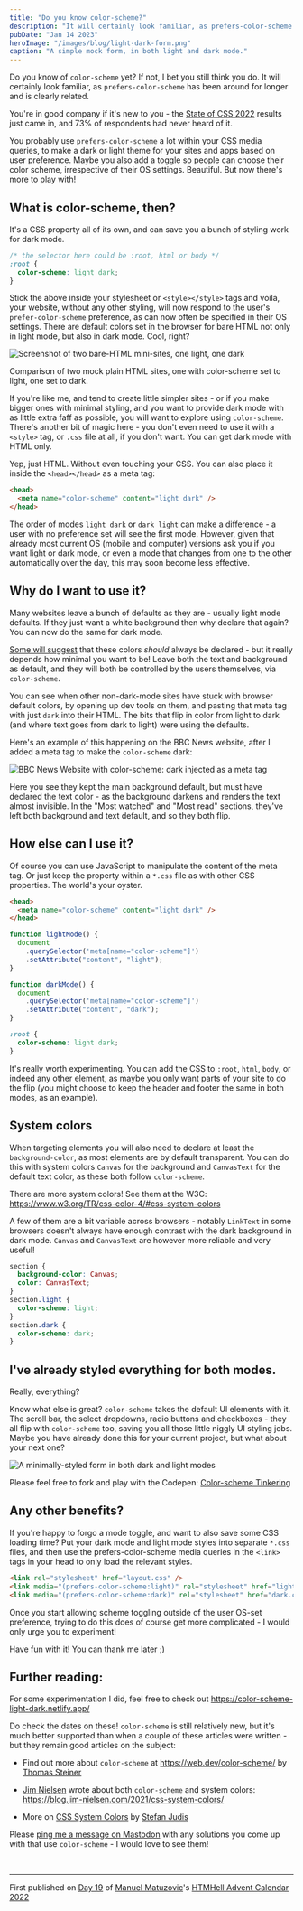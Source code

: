 ```yaml
---
title: "Do you know color-scheme?"
description: "It will certainly look familiar, as prefers-color-scheme has been around for longer and is clearly related."
pubDate: "Jan 14 2023"
heroImage: "/images/blog/light-dark-form.png"
caption: "A simple mock form, in both light and dark mode."
---
```


Do you know of `color-scheme` yet? If not, I bet you still think you do. It will certainly look familiar, as `prefers-color-scheme` has been around for longer and is clearly related.

You're in good company if it's new to you - the [State of CSS 2022](https://2022.stateofcss.com/en-US/features/accessibility/#color_scheme) results just came in, and 73% of respondents had never heard of it.

You probably use `prefers-color-scheme` a lot within your CSS media queries, to make a dark or light theme for your sites and apps based on user preference. Maybe you also add a toggle so people can choose their color scheme, irrespective of their OS settings. Beautiful. But now there's more to play with!

## What is color-scheme, then?

It's a CSS property all of its own, and can save you a bunch of styling work for dark mode.

```css
/* the selector here could be :root, html or body */
:root {
  color-scheme: light dark;
}
```

Stick the above inside your stylesheet or `<style></style>` tags and voila, your website, without any other styling, will now respond to the user's `prefer-color-scheme` preference, as can now often be specified in their OS settings. There are default colors set in the browser for bare HTML not only in light mode, but also in dark mode. Cool, right?

![Screenshot of two bare-HTML mini-sites, one light, one dark](/images/blog/light-dark-html.png)
<p class="caption">Comparison of two mock plain HTML sites, one with color-scheme set to light, one set to dark.</p>

If you're like me, and tend to create little simpler sites - or if you make bigger ones with minimal styling, and you want to provide dark mode with as little extra faff as possible, you will want to explore using `color-scheme`. There's another bit of magic here - you don't even need to use it with a `<style>` tag, or `.css` file at all, if you don't want. You can get dark mode with HTML only.

Yep, just HTML. Without even touching your CSS. You can also place it inside the `<head></head>` as a meta tag:

```html
<head>
  <meta name="color-scheme" content="light dark" />
</head>
```

The order of modes `light dark` or `dark light` can make a difference - a user with no preference set will see the first mode. However, given that already most current OS (mobile and computer) versions ask you if you want light or dark mode, or even a mode that changes from one to the other automatically over the day, this may soon become less effective.

## Why do I want to use it?

Many websites leave a bunch of defaults as they are - usually light mode defaults. If they just want a white background then why declare that again? You can now do the same for dark mode.

[Some will suggest](https://dev.to/bcalou/why-you-should-always-set-a-background-color-2gb1) that these colors *should* always be declared - but it really depends how minimal you want to be! Leave both the text and background as default, and they will both be controlled by the users themselves, via `color-scheme`.

You can see when other non-dark-mode sites have stuck with browser default colors, by opening up dev tools on them, and pasting that meta tag with just `dark` into their HTML. The bits that flip in color from light to dark (and where text goes from dark to light) were using the defaults.

Here's an example of this happening on the BBC News website, after I added a meta tag to make the `color-scheme` dark:

![BBC News Website with color-scheme: dark injected as a meta tag](/images/blog/dark-mode-bbc.png)

Here you see they kept the main background default, but must have declared the text color - as the background darkens and renders the text almost invisible. In the "Most watched" and "Most read" sections, they've left both background and text default, and so they both flip.

## How else can I use it?

Of course you can use JavaScript to manipulate the content of the meta tag. Or just keep the property within a `*.css` file as with other CSS properties. The world's your oyster.

```html
<head>
  <meta name="color-scheme" content="light dark" />
</head>
```

```js
function lightMode() {
  document
    .querySelector('meta[name="color-scheme"]')
    .setAttribute("content", "light");
}

function darkMode() {
  document
    .querySelector('meta[name="color-scheme"]')
    .setAttribute("content", "dark");
}
```

```css
:root {
  color-scheme: light dark;
}
```

It's really worth experimenting. You can add the CSS to `:root`, `html`, `body`, or indeed any other element, as maybe you only want parts of your site to do the flip (you might choose to keep the header and footer the same in both modes, as an example).

## System colors

When targeting elements you will also need to declare at least the `background-color`, as most elements are by default transparent. You can do this with system colors `Canvas` for the background and `CanvasText` for the default text color, as these both follow `color-scheme`.

There are more system colors! See them at the W3C: https://www.w3.org/TR/css-color-4/#css-system-colors

A few of them are a bit variable across browsers - notably `LinkText` in some browsers doesn't always have enough contrast with the dark background in dark mode. `Canvas` and `CanvasText` are however more reliable and very useful!

```css
section {
  background-color: Canvas;
  color: CanvasText;
}
section.light {
  color-scheme: light;
}
section.dark {
  color-scheme: dark;
}
```

## I've already styled everything for both modes.

Really, everything?

Know what else is great? `color-scheme` takes the default UI elements with it. The scroll bar, the select dropdowns, radio buttons and checkboxes - they all flip with `color-scheme` too, saving you all those little niggly UI styling jobs. Maybe you have already done this for your current project, but what about your next one?

![A minimally-styled form in both dark and light modes](/images/blog/light-dark-form.png)

Please feel free to fork and play with the Codepen: [Color-scheme Tinkering](https://codepen.io/sarajw/pen/xxzyOMZ)

## Any other benefits?

If you're happy to forgo a mode toggle, and want to also save some CSS loading time? Put your dark mode and light mode styles into separate `*.css` files, and then use the prefers-color-scheme media queries in the `<link>` tags in your head to only load the relevant styles.

```html
<link rel="stylesheet" href="layout.css" />
<link media="(prefers-color-scheme:light)" rel="stylesheet" href="light.css" />
<link media="(prefers-color-scheme:dark)" rel="stylesheet" href="dark.css" />
```

Once you start allowing scheme toggling outside of the user OS-set preference, trying to do this does of course get more complicated - I would only urge you to experiment!

Have fun with it! You can thank me later ;)

## Further reading:

For some experimentation I did, feel free to check out https://color-scheme-light-dark.netlify.app/

Do check the dates on these! `color-scheme` is still relatively new, but it's much better supported than when a couple of these articles were written - but they remain good articles on the subject:

*   Find out more about `color-scheme` at https://web.dev/color-scheme/ by [Thomas Steiner](https://toot.cafe/@tomayac)
    
*   [Jim Nielsen](https://www.jim-nielsen.com/) wrote about both `color-scheme` and system colors: https://blog.jim-nielsen.com/2021/css-system-colors/
    
*   More on [CSS System Colors](https://www.stefanjudis.com/today-i-learned/css-defines-color-values-that-follow-system-preferences/) by [Stefan Judis](https://front-end.social/@stefan)
    

Please [ping me a message on Mastodon](https://front-end.social/@sarajw) with any solutions you come up with that use `color-scheme` - I would love to see them!

&nbsp;

---

<p class="caption">First published on <a href="https://www.htmhell.dev/adventcalendar/2022/19/">Day 19</a> of <a href="https://www.matuzo.at/">Manuel Matuzovic</a>'s <a href="https://www.htmhell.dev/adventcalendar/">HTMHell Advent Calendar 2022</a></p>
